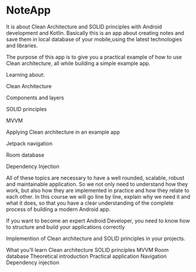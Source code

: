 # NoteApp


It is about Clean Architecture and SOLID principles with Android development and Kotlin.
Basically this is an app about creating notes and save them in local database of your mobile,using the latest technologies and libraries.

The purpose of this app is to give you a practical example of how to use Clean architecture, all while building a simple example app.



 Learning about:

Clean Architecture

Components and layers

SOLID principles

MVVM

Applying Clean architecture in an example app

Jetpack navigation

Room database

Dependency Injection

All of these topics are necessary to have a well rounded, scalable, robust and maintainable application. So we not only need to understand how they work, but also how they are implemented in practice and how they relate to each other. In this course we will go line by line, explain why we need it and what it does, so that you have a clear understanding of the complete process of building a modern Android app.

If you want to become an expert Android Developer, you need to know how to structure and build your applications correctly



Implemention of Clean architecture and SOLID principles in your projects.

What you’ll learn
Clean architecture
SOLID principles
MVVM
Room database
Theoretical introduction
Practical application
Navigation
Dependency injection
